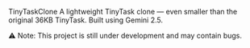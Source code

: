 TinyTaskClone
A lightweight TinyTask clone — even smaller than the original 36KB TinyTask.
Built using Gemini 2.5.

⚠️ Note: This project is still under development and may contain bugs.
